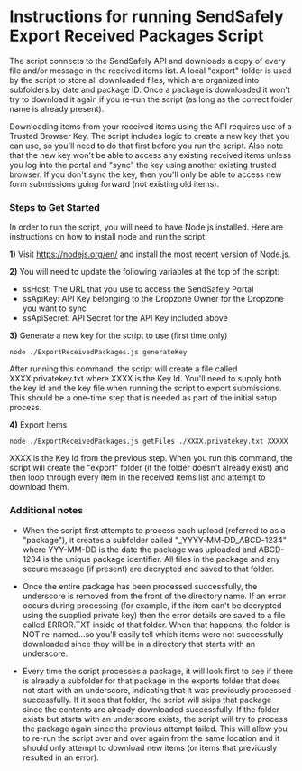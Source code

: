 # Instructions for running SendSafely Export Received Packages Script #
The script connects to the SendSafely API and downloads a copy of every file and/or message in the received items list. A local "export" folder is used by the script to store all downloaded files, which are organized into subfolders by date and package ID. Once a package is downloaded it won't try to download it again if you re-run the script (as long as the correct folder name is already present). 

Downloading items from your received items using the API requires use of a Trusted Browser Key. The script includes logic to create a new key that you can use, so you'll need to do that first before you run the script. Also note that the new key won't be able to access any existing received items unless you log into the portal and "sync" the key using another existing trusted browser. If you don't sync the key, then you'll only be able to access new form submissions going forward (not existing old items).

### Steps to Get Started

In order to run the script, you will need to have Node.js installed. Here are instructions on how to install node and run the script:

**1)** Visit https://nodejs.org/en/ and install the most recent version of Node.js.

**2)** You will need to update the following variables at the top of the script:

- ssHost: The URL that you use to access the SendSafely Portal 
- ssApiKey: API Key belonging to the Dropzone Owner for the Dropzone you want to sync 
- ssApiSecret: API Secret for the API Key included above 

**3)** Generate a new key for the script to use (first time only)

`node ./ExportReceivedPackages.js generateKey`

After running this command, the script will create a file called XXXX.privatekey.txt where XXXX is the Key Id. You'll need to supply both the key id and the key file when running the script to export submissions. This should be a one-time step that is needed as part of the initial setup process. 

**4)** Export Items

`node ./ExportReceivedPackages.js getFiles ./XXXX.privatekey.txt XXXXX`

XXXX is the Key Id from the previous step. When you run this command, the script will create the "export" folder (if the folder doesn't already exist) and then loop through every item in the received items list and attempt to download them.

### Additional notes

- When the script first attempts to process each upload (referred to as a "package"), it creates a subfolder called "_YYYY-MM-DD_ABCD-1234" where YYY-MM-DD is the date the package was uploaded and ABCD-1234 is the unique package identifier. All files in the package and any secure message (if present) are decrypted and saved to that folder. 

- Once the entire package has been processed successfully, the underscore is removed from the front of the directory name. If an error occurs during processing (for example, if the item can't be decrypted using the supplied private key) then the error details are saved to a file called ERROR.TXT inside of that folder. When that happens, the folder is NOT re-named...so you'll easily tell which items were not successfully downloaded since they will be in a directory that starts with an underscore.  

- Every time the script processes a package, it will look first to see if there is already a subfolder for that package in the exports folder that does not start with an underscore, indicating that it was previously processed successfully. If it sees that folder, the script will skips that package since the contents are already downloaded successfully. If the folder exists but starts with an underscore exists, the script will try to process the package again since the previous attempt failed. This will allow you to re-run the script over and over again from the same location and it should only attempt to download new items (or items that previously resulted in an error).  
